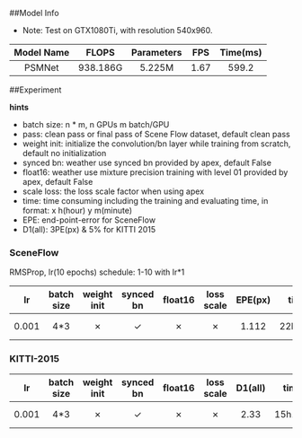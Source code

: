 ##Model Info

* Note: Test on GTX1080Ti, with resolution 540x960.

|    Model Name         |   FLOPS   | Parameters | FPS  | Time(ms) |
|:---------------------:|:---------:|:----------:|:----:|:--------:|
|       PSMNet          | 938.186G  |  5.225M    | 1.67 |  599.2   |



##Experiment


**hints**

* batch size: n * m, n GPUs m batch/GPU
* pass: clean pass or final pass of Scene Flow dataset, default clean pass
* weight init: initialize the convolution/bn layer while training from scratch, default no initialization
* synced bn: weather use synced bn provided by apex, default False
* float16: weather use mixture precision training with level 01 provided by apex, default False
* scale loss: the loss scale factor when using apex
* time: time consuming including the training and evaluating time, in format: x h(hour) y m(minute)
* EPE: end-point-error for SceneFlow
* D1(all): 3PE(px) & 5% for KITTI 2015


### SceneFlow

RMSProp, lr(10 epochs) schedule: 1-10 with lr\*1


|  lr   |batch size |weight init| synced bn | float16   |loss scale | EPE(px)|  time  | BaiDuYun | GoogleDrive |
|:-----:|:---------:|:---------:|:---------:|:---------:|:---------:|:------:|:------:|:--------:|:-----------:|
| 0.001 | 4*3       | ✗         |  ✓        | ✗         | ✗         | 1.112  | 22h44m | [link][1], pw: 0kxt| [link][3] |



### KITTI-2015

|  lr   |batch size |weight init| synced bn | float16   |loss scale | D1(all)  |  time  | BaiDuYun | GoogleDrive |
|:-----:|:---------:|:---------:|:---------:|:---------:|:---------:|:--------:|:------:|:--------:|:-----------:|
| 0.001 | 4*3       | ✗         |  ✓        | ✗         | ✗         | 2.33     | 15h15m | [link][2], pw: odt8| [link][4] |



[1]: https://pan.baidu.com/s/1e693uEuNK6uAg3OZstDJVQ
[2]: https://pan.baidu.com/s/1XnrtztXY9og3-JtBrLEGyA
[3]: https://drive.google.com/open?id=1aPJiGkt9P2Lt0UCcM817YjONV2DRDEBH
[4]: https://drive.google.com/drive/folders/1T__OTsViq5tkstm7jKV6p9wSs96EYUGw?usp=sharing

